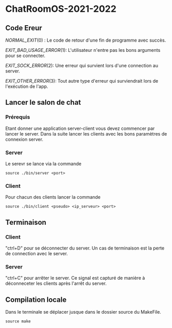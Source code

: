 # ChatRoomOS-2021-2022

## Code Ereur

*NORMAL_EXIT*(0) : Le code de retour d'une fin de programme avec succès.

*EXIT_BAD_USAGE_ERROR*(1): L'utilisateur n'entre pas les bons arguments pour se connecter.

*EXIT_SOCK_ERROR*(2): Une erreur qui survient lors d'une connection au server. 

*EXIT_OTHER_ERROR*(3): Tout autre type d'erreur qui surviendrait lors de l'exécution de l'app.


## Lancer le salon de chat 

### Prérequis 
Etant donner une application server-client vous devez commencer par lancer le server.
Dans la suite lancer les clients avec les bons paramètres de connexion server.


### Server 
Le serevr se lance via la commande 
```shell 
source ./bin/server <port>
```


### Client 
Pour chacun des clients lancer la commande 
```shell 
source ./bin/client <pseudo> <ip_serveur> <port>
```

## Terminaison

### Client 
"ctrl+D" pour se déconnecter du server.
Un cas de terminaison est la perte de connection avec le server.

### Server
"ctrl+C" pour arrêter le server. Ce signal est capturé de manière à déconneceter les clients après l'arrêt du server.

## Compilation locale

Dans le terminale se déplacer jusque dans le dossier source du MakeFile.
```shell
source make
```
